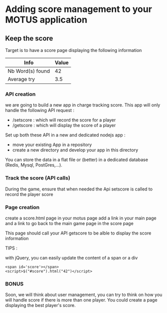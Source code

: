 # Adding score management to your MOTUS application 

## Keep the score

Target is to have a score page displaying the following information


Info | Value
-------------|---------------
Nb Word(s) found        | 42
Average try       | 3.5  



### API creation

we are going to build a new app in charge tracking score. This app will only handle the following API request :
- /setscore : which will record the score for a player
- /getscore : which will display the score of a player

Set up both these API in a new and dedicated nodejs app :
- move your existing App in a repository 
- create a new directory and develop your app in this directory

You can store the data in a flat file or (better) in a dedicated database (Redis, Mysql, PostGres,...).


### Track the score (API calls)

During the game, ensure that when needed the Api setscore is called to record the player score

### Page creation

create a score.html page in your motus page
add a link in your main page and a link to go back to the main game page in the score page 

This page should call your API getscore to be alble to display the score information

TIPS :

with jQuery, you can easily update the content of a span or a div
```
<span id='score'></span>
<script>$("#score").html("42")</script>
```

### BONUS

Soon, we will think about user management, you can try to think on how you will handle score if there is more than one player.
You could create a page displaying the best player's score. 
